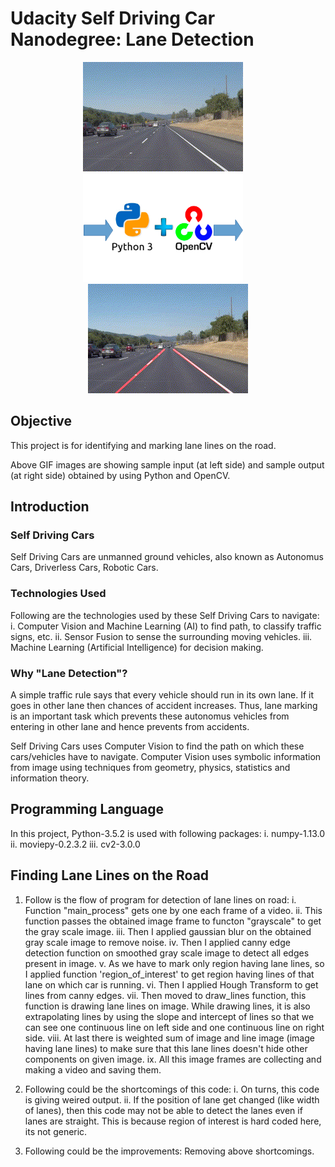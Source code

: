 # Udacity Self Driving Car Nanodegree: Lane Detection

<p align="center">
<img src="https://github.com/sansinghsanjay/udacity_self_driving_car_lane_detection/blob/master/sample_input_output/sample_input.gif">
&nbsp &nbsp
<img src="https://github.com/sansinghsanjay/udacity_self_driving_car_lane_detection/blob/master/technologies_used/technologies_used.png">
&nbsp &nbsp
<img src="https://github.com/sansinghsanjay/udacity_self_driving_car_lane_detection/blob/master/sample_input_output/sample_output.gif">
</p>

## Objective
This project is for identifying and marking lane lines on the road.

Above GIF images are showing sample input (at left side) and sample output (at right side) obtained by using Python and OpenCV.

## Introduction

### Self Driving Cars
Self Driving Cars are unmanned ground vehicles, also known as Autonomus Cars, Driverless Cars, Robotic Cars.

### Technologies Used
Following are the technologies used by these Self Driving Cars to navigate:
	i. Computer Vision and Machine Learning (AI) to find path, to classify traffic signs, etc.
	ii. Sensor Fusion to sense the surrounding moving vehicles.
	iii. Machine Learning (Artificial Intelligence) for decision making.

### Why "Lane Detection"?
A simple traffic rule says that every vehicle should run in its own lane. If it goes in other lane then chances of accident increases. Thus, lane marking is an important task which prevents these autonomus vehicles from entering in other lane and hence prevents from accidents.

Self Driving Cars uses Computer Vision to find the path on which these cars/vehicles have to navigate. Computer Vision uses symbolic information from image using techniques from geometry, physics, statistics and information theory.


## Programming Language
In this project, Python-3.5.2 is used with following packages:
	i. numpy-1.13.0
	ii. moviepy-0.2.3.2
	iii. cv2-3.0.0

## Finding Lane Lines on the Road

1. Follow is the flow of program for detection of lane lines on road:
	i. Function "main_process" gets one by one each frame of a video.
	ii. This function passes the obtained image frame to functon "grayscale" to get the gray scale image.
	iii. Then I applied gaussian blur on the obtained gray scale image to remove noise.
	iv. Then I applied canny edge detection function on smoothed gray scale image to detect all edges present in image.
	v. As we have to mark only region having lane lines, so I applied function 'region_of_interest' to get region having lines of that lane on which car is running.
	vi. Then I applied Hough Transform to get lines from canny edges.
	vii. Then moved to draw_lines function, this function is drawing lane lines on image. While drawing lines, it is also extrapolating lines by using the slope and intercept of lines so that we can see one continuous line on left side and one continuous line on right side.
	viii. At last there is weighted sum of image and line image (image having lane lines) to make sure that this lane lines doesn't hide other components on given image.
	ix. All this image frames are collecting and making a video and saving them.

2. Following could be the shortcomings of this code:
	i. On turns, this code is giving weired output.
	ii. If the position of lane get changed (like width of lanes), then this code may not be able to detect the lanes even if lanes are straight. This is because region of interest is hard coded here, its not generic.

3. Following could be the improvements: Removing above shortcomings.

